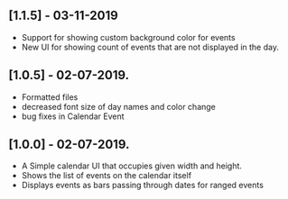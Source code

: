 ## [1.1.5] - 03-11-2019

* Support for showing custom background color for events
* New UI for showing count of events that are not displayed in the day.

## [1.0.5] - 02-07-2019.

* Formatted files 
* decreased font size of day names and color change
* bug fixes in Calendar Event


## [1.0.0] - 02-07-2019.

* A Simple calendar UI that occupies given width and height.
* Shows the list of events on the calendar itself
* Displays events as bars passing through dates for ranged events
